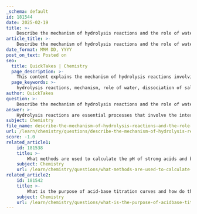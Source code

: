 ```yaml
---
_schema: default
id: 181544
date: 2025-02-19
title: >-
    Describe the mechanism of hydrolysis reactions and the role of water in these reactions.
article_title: >-
    Describe the mechanism of hydrolysis reactions and the role of water in these reactions.
date_format: MMM DD, YYYY
post_on_text: Posted on
seo:
  title: QuickTakes | Chemistry
  page_description: >-
    This content explains the mechanism of hydrolysis reactions involving the interaction of salts with water, detailing the dissociation of salts and the resulting acid-base behavior of the solution.
  page_keywords: >-
    hydrolysis reactions, mechanism, role of water, dissociation of salts, acidic solution, basic solution, proton donor, proton acceptor, salt solution, equilibrium, water as solvent
author: QuickTakes
question: >-
    Describe the mechanism of hydrolysis reactions and the role of water in these reactions.
answer: >-
    Hydrolysis reactions are essential processes that involve the interaction of salts with water, leading to the formation of acidic or basic solutions. The mechanism of hydrolysis can be understood through the dissociation of salts in water and the subsequent reactions of their constituent ions with water molecules.\n\n### Mechanism of Hydrolysis Reactions\n\n1. **Dissociation of Salts**: When a salt dissolves in water, it dissociates into its cations and anions. For example, sodium acetate (CH₃COONa) dissociates into sodium ions (Na⁺) and acetate ions (CH₃COO⁻):\n   $$\n   CH_3COONa \rightarrow Na^+ + CH_3COO^-\n   $$\n\n2. **Reaction of Ions with Water**: The dissociated ions can then interact with water. The nature of these interactions determines whether the solution will be acidic, basic, or neutral. \n\n   - **Basic Hydrolysis**: In the case of acetate ions, they can react with water to produce hydroxide ions (OH⁻), resulting in a basic solution:\n   $$\n   CH_3COO^- + H_2O \rightleftharpoons CH_3COOH + OH^-\n   $$\n   This reaction shows that the acetate ion accepts a proton from water, generating hydroxide ions and increasing the pH of the solution.\n\n   - **Acidic Hydrolysis**: Conversely, some cations, such as ammonium ions (NH₄⁺), can react with water to produce hydronium ions (H₃O⁺), leading to an acidic solution:\n   $$\n   NH_4^+ + H_2O \rightleftharpoons NH_3 + H_3O^+\n   $$\n   Here, the ammonium ion donates a proton to water, resulting in an increase in the concentration of hydronium ions and a decrease in pH.\n\n### Role of Water in Hydrolysis Reactions\n\nWater acts as both a reactant and a medium in hydrolysis reactions. Its role can be summarized as follows:\n\n- **Solvent**: Water serves as the solvent in which the salt dissociates into its ions. The polar nature of water molecules allows them to stabilize the ions in solution.\n\n- **Proton Donor or Acceptor**: Water can either donate protons (acting as an acid) or accept protons (acting as a base) depending on the ions present. This dual role is crucial in determining the pH of the resulting solution.\n\n- **Equilibrium Establishment**: Hydrolysis reactions often reach an equilibrium state, where the forward and reverse reactions occur at the same rate. The position of this equilibrium is influenced by the strength of the acid or base from which the salt is derived, as well as the concentration of the ions in solution.\n\n### Conclusion\n\nIn summary, hydrolysis reactions are vital for understanding the acid-base properties of salts. The interaction of cations and anions with water determines the resulting pH of the solution, with water playing a critical role as a solvent and as a participant in the acid-base reactions. The extent of hydrolysis and the resulting pH can be predicted by evaluating the properties of the ions involved, which is essential for applications in chemistry, biology, and environmental science.
subject: Chemistry
file_name: describe-the-mechanism-of-hydrolysis-reactions-and-the-role-of-water-in-these-reactions.md
url: /learn/chemistry/questions/describe-the-mechanism-of-hydrolysis-reactions-and-the-role-of-water-in-these-reactions
score: -1.0
related_article1:
    id: 181538
    title: >-
        What methods are used to calculate the pH of strong acids and bases?
    subject: Chemistry
    url: /learn/chemistry/questions/what-methods-are-used-to-calculate-the-ph-of-strong-acids-and-bases
related_article2:
    id: 181542
    title: >-
        What is the purpose of acid-base titration curves and how do they help in understanding equivalence points?
    subject: Chemistry
    url: /learn/chemistry/questions/what-is-the-purpose-of-acidbase-titration-curves-and-how-do-they-help-in-understanding-equivalence-points
---
```


&nbsp;